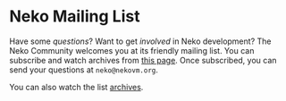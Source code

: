 Neko Mailing List
=================

Have some *questions*? Want to get *involved* in Neko development? The Neko Community welcomes you at its friendly mailing list. You can subscribe and watch archives from [this page](http://lists.motion-twin.com/mailman/listinfo/neko). Once subscribed, you can send your questions at `neko@nekovm.org`.

You can also watch the list [archives](http://lists.motion-twin.com/pipermail/neko/).
